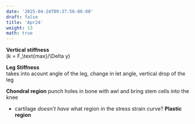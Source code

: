 ```yaml
---
date: '2025-04-24T09:37:56-06:00'
draft: false
title: 'Apr24'
weight: 13
math: true
---
```


**Vertical stiffness**  
\(k = F_\text{max}/\Delta y\)

**Leg Stiffness**  
takes into acount angle of the leg, change in let angle, vertical drop of the leg

**Chondral region**
punch holes in bone with awl and bring stem cells into the knee

- cartilage *doesn't have* what region in the stress strain curve?  **Plastic region**


